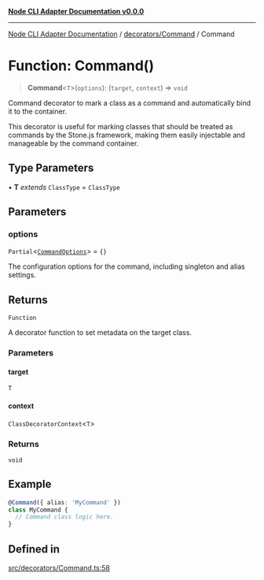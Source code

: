 [**Node CLI Adapter Documentation v0.0.0**](../../../README.md)

***

[Node CLI Adapter Documentation](../../../modules.md) / [decorators/Command](../README.md) / Command

# Function: Command()

> **Command**\<`T`\>(`options`): (`target`, `context`) => `void`

Command decorator to mark a class as a command and automatically bind it to the container.

This decorator is useful for marking classes that should be treated as commands by the Stone.js framework,
making them easily injectable and manageable by the command container.

## Type Parameters

• **T** *extends* `ClassType` = `ClassType`

## Parameters

### options

`Partial`\<[`CommandOptions`](../interfaces/CommandOptions.md)\> = `{}`

The configuration options for the command, including singleton and alias settings.

## Returns

`Function`

A decorator function to set metadata on the target class.

### Parameters

#### target

`T`

#### context

`ClassDecoratorContext`\<`T`\>

### Returns

`void`

## Example

```typescript
@Command({ alias: 'MyCommand' })
class MyCommand {
  // Command class logic here.
}
```

## Defined in

[src/decorators/Command.ts:58](https://github.com/stonemjs/node-cli-adapter/blob/30743f7aaaae46db17826e810be4549d56406b6f/src/decorators/Command.ts#L58)
